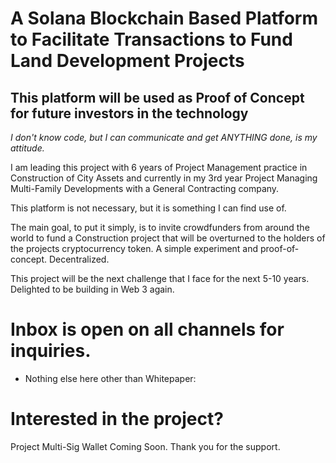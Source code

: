 #  A Solana Blockchain Based Platform to Facilitate Transactions to Fund Land Development Projects
##  This platform will be used as Proof of Concept for future investors in the technology
_I don't know code, but I can communicate and get ANYTHING done, is my attitude._

I am leading this project with 6 years of Project Management practice in Construction of City Assets and currently in my 3rd year  Project Managing Multi-Family Developments with a General Contracting company. 

This platform is not necessary, but it is something I can find use of. 

The main goal, to put it simply, is to invite crowdfunders from around the world to fund a Construction project that will be overturned to the holders of the projects cryptocurrency token. A simple experiment and proof-of-concept. Decentralized. 

This project will be the next challenge that I face for the next 5-10 years. Delighted to be building in Web 3 again. 

#  Inbox is open on all channels for inquiries. 

*  Nothing else here other than Whitepaper:

#  Interested in the project? 
Project Multi-Sig Wallet Coming Soon. Thank you for the support. 
